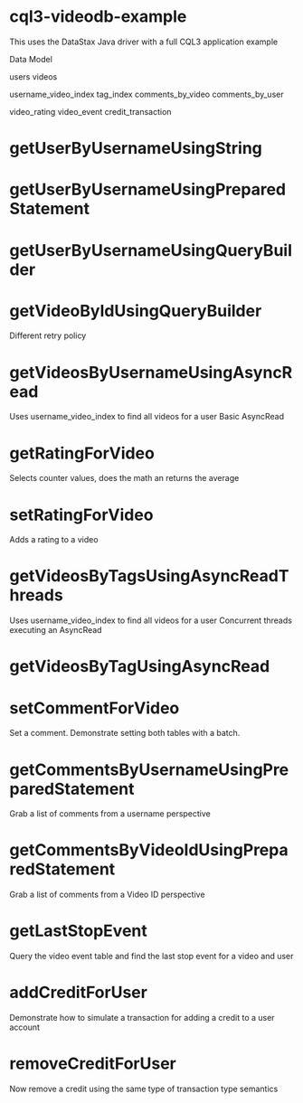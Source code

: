 cql3-videodb-example
====================

This uses the DataStax Java driver with a full CQL3 application example

Data Model

users
videos

username_video_index
tag_index
comments_by_video
comments_by_user

video_rating
video_event
credit_transaction


getUserByUsernameUsingString
============================


getUserByUsernameUsingPreparedStatement
=======================================


getUserByUsernameUsingQueryBuilder
==================================


getVideoByIdUsingQueryBuilder
=============================
Different retry policy

getVideosByUsernameUsingAsyncRead
=================================
Uses username_video_index to find all videos for a user
Basic AsyncRead


getRatingForVideo
=================
Selects counter values, does the math an returns the average

setRatingForVideo
=================
Adds a rating to a video


getVideosByTagsUsingAsyncReadThreads
====================================
Uses username_video_index to find all videos for a user
Concurrent threads executing an AsyncRead

getVideosByTagUsingAsyncRead
============================


setCommentForVideo
==================
Set a comment. Demonstrate setting both tables with a batch.


getCommentsByUsernameUsingPreparedStatement
===========================================
Grab a list of comments from a username perspective

getCommentsByVideoIdUsingPreparedStatement
===========================================
Grab a list of comments from a Video ID perspective


getLastStopEvent
================
Query the video event table and find the last stop event for a video and user

addCreditForUser
================
Demonstrate how to simulate a transaction for adding a credit to a user account

removeCreditForUser
===================
Now remove a credit using the same type of transaction type semantics
